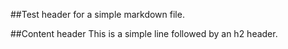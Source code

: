 ##Test header for a simple markdown file.  

##Content header
This is a simple line followed by an h2 header.
